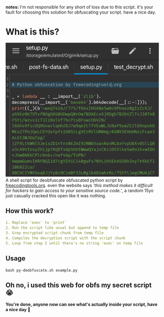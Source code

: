 **notes:** I'm not responsible for any short of loss due to this script. it's your fault for choosing this solution for obfuscating your script. have a nice day.

# What is this?
![freecodingtools.org obfuscated script sample](./.assets/sample.png)
A shell script for deobfuscate obfuscated python script by [freecodingtools.org](https://freecodingtools.org/py-obfuscator). even the website says _'this method makes it difficult for hackers to gain access to your sensitive source code.'_, a random 15yo just casually cracked this open like it was nothing.

## How this work?
```yaml
1. Replace 'exec' to 'print`
2. Run the script like usual but append to temp file
3. Grep encrypted script chunk from temp file
4. Compiles the decryption script with the script chunk
5. Loop from step 2 until there's no string 'exec' on temp file
```

## Usage
```shell
bash py-deobfuscate.sh example.py
```

## Oh no, i used this web for obfs my secret script 😭
**You're done, anyone now can see what's actually inside your script, have a nice day 🧋**
